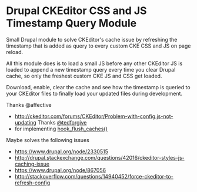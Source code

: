 # Drupal CKEditor CSS and JS Timestamp Query Module

Small Drupal module to solve CKEditor's cache issue by refreshing the timestamp that is added as query to every custom CKE CSS and JS on page reload.

All this module does is to load a small JS before any other CKEditor JS is loaded to append a new timestamp query every time you clear Drupal cache, so  only the freshest custom CKE JS and CSS get loaded.

Download, enable, clear the cache and see how the timestamp is queried to your CKEditor files to finally load your updated files during development.

Thanks @affective
- http://ckeditor.com/forums/CKEditor/Problem-with-config.js-not-updating
Thanks [@tedforgive](https://github.com/tedfordgif)
- for implementing [hook_flush_caches()](https://api.drupal.org/api/drupal/modules%21system%21system.api.php/function/hook_flush_caches/7)


Maybe solves the following issues
- https://www.drupal.org/node/2330515
- http://drupal.stackexchange.com/questions/42016/ckeditor-styles-js-caching-issue
- https://www.drupal.org/node/867056
- http://stackoverflow.com/questions/14940452/force-ckeditor-to-refresh-config
